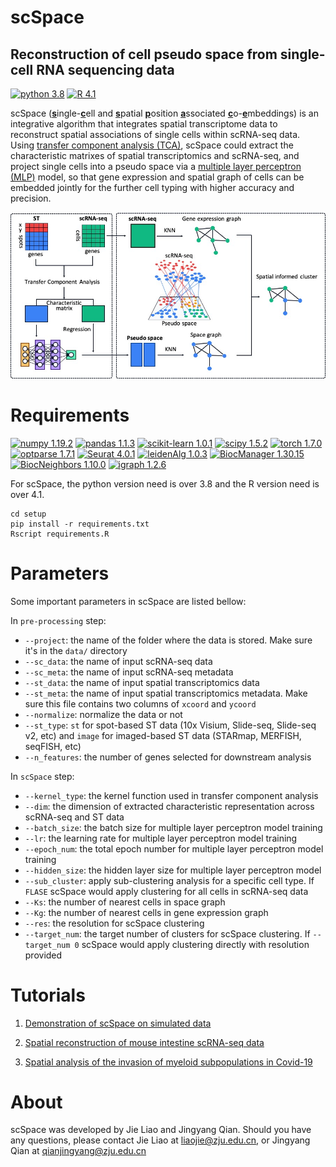 # scSpace

## Reconstruction of cell pseudo space from single-cell RNA sequencing data

[![python 3.8](https://img.shields.io/badge/python-3.8-blue)](https://www.python.org/) [![R 4.1](https://img.shields.io/badge/R-4.1-brightgreen)](https://www.r-project.org/)

scSpace (<u>**s**</u>ingle-<u>**c**</u>ell and <u>**s**</u>patial <u>**p**</u>osition <u>**a**</u>ssociated <u>**c**</u>o-<u>**e**</u>mbeddings) is an integrative algorithm that integrates spatial transcriptome data to reconstruct spatial associations of single cells within scRNA-seq data. Using [transfer component analysis (TCA)](https://ieeexplore.ieee.org/stamp/stamp.jsp?tp=&arnumber=5640675&tag=1), scSpace could extract the characteristic matrixes of spatial transcriptomics and scRNA-seq, and project single cells into a pseudo space via a [multiple layer perceptron (MLP)](https://en.wikipedia.org/wiki/Multilayer_perceptron) model, so that gene expression and spatial graph of cells can be embedded jointly for the further cell typing with higher accuracy and precision. 

![avatar](vignettes/img/workflow.jpg)

# Requirements
[![numpy 1.19.2](https://img.shields.io/badge/numpy-1.19.2-green)](https://github.com/numpy/numpy) [![pandas 1.1.3](https://img.shields.io/badge/pandas-1.1.3-yellowgreen)](https://github.com/pandas-dev/pandas) [![scikit-learn 1.0.1](https://img.shields.io/badge/scikit--learn-1.0.1-yellow)](https://github.com/scikit-learn/scikit-learn) [![scipy 1.5.2](https://img.shields.io/badge/scipy-1.5.2-orange)](https://github.com/scipy/scipy) [![torch 1.7.0](https://img.shields.io/badge/torch-1.7.0-red)](https://github.com/pytorch/pytorch) [![optparse 1.7.1](https://img.shields.io/badge/optparse-1.7.1-success)](https://cran.r-project.org/web/packages/optparse/index.html) [![Seurat 4.0.1](https://img.shields.io/badge/Seurat-4.0.1-informational)](https://cran.r-project.org/web/packages/Seurat/index.html) [![leidenAlg 1.0.3](https://img.shields.io/badge/leidenAlg-1.0.3-blueviolet)](https://cran.r-project.org/web/packages/leidenAlg/index.html) [![BiocManager 1.30.15](https://img.shields.io/badge/BiocManager-1.30.15-ff69b4)](https://cran.r-project.org/web/packages/BiocManager/index.html) [![BiocNeighbors 1.10.0](https://img.shields.io/badge/BiocNeighbors-1.10.0-9cf)](https://bioconductor.org/packages/release/bioc/html/BiocNeighbors.html) [![igraph 1.2.6](https://img.shields.io/badge/igraph-1.2.6-inactive)](https://cran.r-project.org/web/packages/igraph/index.html) 

For scSpace, the python version need is over 3.8 and the R version need is over 4.1. 
```
cd setup
pip install -r requirements.txt
Rscript requirements.R
```

# Parameters
Some important parameters in scSpace are listed bellow:

In `pre-processing` step:
- `--project`: the name of the folder where the data is stored. Make sure it's in the `data/` directory 
- `--sc_data`: the name of input scRNA-seq data
- `--sc_meta`: the name of input scRNA-seq metadata
- `--st_data`: the name of input spatial transcriptomics data
- `--st_meta`: the name of input spatial transcriptomics metadata. Make sure this file contains two columns of `xcoord` and `ycoord` 
- `--normalize`: normalize the data or not
- `--st_type`: `st` for spot-based ST data (10x Visium, Slide-seq, Slide-seq v2, etc) and `image` for imaged-based ST data (STARmap, MERFISH, seqFISH, etc)
- `--n_features`: the number of genes selected for downstream analysis

In `scSpace` step:
- `--kernel_type`: the kernel function used in transfer component analysis 
- `--dim`: the dimension of extracted characteristic representation across scRNA-seq and ST data
- `--batch_size`: the batch size for multiple layer perceptron model training
- `--lr`: the learning rate for multiple layer perceptron model training
- `--epoch_num`: the total epoch number for multiple layer perceptron model training
- `--hidden_size`: the hidden layer size for multiple layer perceptron model
- `--sub_cluster`: apply sub-clustering analysis for a specific cell type. If `FLASE` scSpace would apply clustering for all cells in scRNA-seq data
- `--Ks`: the number of nearest cells in space graph
- `--Kg`: the number of nearest cells in gene expression graph
- `--res`: the resolution for scSpace clustering
- `--target_num`: the target number of clusters for scSpace clustering. If `--target_num 0` scSpace would apply clustering directly with resolution provided


# Tutorials

1. [Demonstration of scSpace on simulated data](vignettes/demo_data.md)

2. [Spatial reconstruction of mouse intestine scRNA-seq data](vignettes/%20mouse%20intestines%20analysis.md)

3. [Spatial analysis of the invasion of myeloid subpopulations in Covid-19](vignettes/covid19_snalysis.md)

# About
scSpace was developed by Jie Liao and Jingyang Qian. Should you have any questions, please contact Jie Liao at liaojie@zju.edu.cn, or Jingyang Qian at qianjingyang@zju.edu.cn
